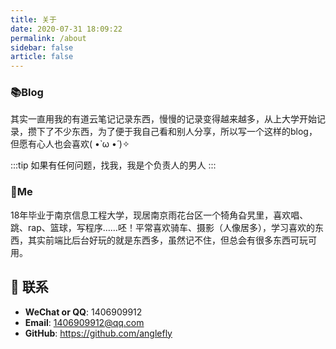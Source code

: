 ```yaml
---
title: 关于
date: 2020-07-31 18:09:22
permalink: /about
sidebar: false
article: false
---
```


### 📚Blog

其实一直用我的有道云笔记记录东西，慢慢的记录变得越来越多，从上大学开始记录，攒下了不少东西，为了便于我自己看和别人分享，所以写一个这样的blog，但愿有心人也会喜欢( •̀ ω •́ )✧

:::tip
如果有任何问题，找我，我是个负责人的男人
:::

### 🐼Me

18年毕业于南京信息工程大学，现居南京雨花台区一个犄角旮旯里，喜欢唱、跳、rap、篮球，写程序……呸！平常喜欢骑车、摄影（人像居多），学习喜欢的东西，其实前端比后台好玩的就是东西多，虽然记不住，但总会有很多东西可玩可用。

<!-- <img src='https://cdn.jsdelivr.net/gh/xugaoyi/image_store/blog/20200103123203.jpg' alt='本人照片' style="width:106px;"> -->

## :email: 联系

- **WeChat or QQ**: <a :href="qqUrl" class='qq'>1406909912</a>
- **Email**: <a href="mailto:1406909912@qq.com">1406909912@qq.com</a>
- **GitHub**: <https://github.com/anglefly>

<script>
  export default {
    data(){
      return {
        qqUrl: 'tencent://message/?uin=1406909912&Site=&Menu=yes' 
      }
    },
    mounted(){
      const flag =  navigator.userAgent.match(/(phone|pad|pod|iPhone|iPod|ios|iPad|Android|Mobile|BlackBerry|IEMobile|MQQBrowser|JUC|Fennec|wOSBrowser|BrowserNG|WebOS|Symbian|Windows Phone)/i);
      if(flag){
        this.qqUrl = 'mqqwpa://im/chat?chat_type=wpa&uin=1406909912&version=1&src_type=web&web_src=oicqzone.com'
      }
    }
  }
</script>

